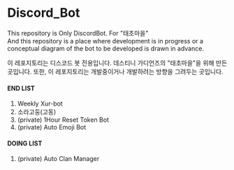 # Discord_Bot
This repository is Only DiscordBot. For "태초마을"   
And this repository is a place where development is in progress or a conceptual diagram of the bot to be developed is drawn in advance.   

이 레포지토리는 디스코드 봇 전용입니다. 데스티니 가디언즈의 "태초마을"을 위해 만든 곳입니다.
또한, 이 레포지토리는 개발중이거나 개발하려는 방향을 그려두는 곳입니다.   


#### END LIST
1. Weekly Xur-bot
2. 소라고둥(고동)
3. (private) 1Hour Reset Token Bot
4. (private) Auto Emoji Bot

#### DOING LIST
1. (private) Auto Clan Manager
